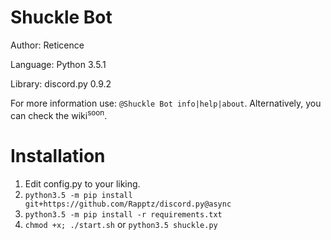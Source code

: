 Shuckle Bot
===

Author: Reticence

Language: Python 3.5.1

Library: discord.py 0.9.2

For more information use: `@Shuckle Bot info|help|about`. Alternatively, you can check the wiki<sup>soon</sup>.

Installation
===
1. Edit config.py to your liking.
2. `python3.5 -m pip install git+https://github.com/Rapptz/discord.py@async`
3. `python3.5 -m pip install -r requirements.txt`
4. `chmod +x; ./start.sh` or `python3.5 shuckle.py`
